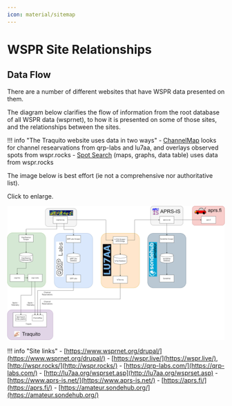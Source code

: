 ```yaml
---
icon: material/sitemap
---
```


# WSPR Site Relationships

## Data Flow

There are a number of different websites that have WSPR data presented on them.

The diagram below clarifies the flow of information from the root database of all WSPR data (wsprnet), to how it is presented on some of those sites, and the relationships between the sites.

!!! info "The Traquito website uses data in two ways"
    - [ChannelMap](../../channelmap/README.md) looks for channel researvations from qrp-labs and lu7aa, and overlays observed spots from wspr.rocks
    - [Spot Search](../../search/spots/dashboard/example/README.md) (maps, graphs, data table) uses data from wspr.rocks

The image below is best effort (ie not a comprehensive nor authoritative list).

Click to enlarge.            

[![](wspr_site_relationships.png)](wspr_site_relationships.png)  
  

!!! info "Site links"
    - [https://www.wsprnet.org/drupal/](https://www.wsprnet.org/drupal/)
    - [https://wspr.live/](https://wspr.live/), [http://wspr.rocks/](http://wspr.rocks/)
    - [https://qrp-labs.com/](https://qrp-labs.com/)
    - [http://lu7aa.org/wsprset.asp](http://lu7aa.org/wsprset.asp)
    - [https://www.aprs-is.net/](https://www.aprs-is.net/)
    - [https://aprs.fi/](https://aprs.fi/)
    - [https://amateur.sondehub.org/](https://amateur.sondehub.org/)